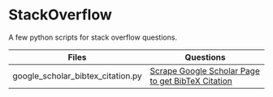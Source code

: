 # StackOverflow
A few python scripts for stack overflow questions.

| Files | Questions |
|-------|-----------|
| google_scholar_bibtex_citation.py | [Scrape Google Scholar Page to get BibTeX Citation](https://stackoverflow.com/questions/45889822/beautifulsoup-doesnt-reach-a-child-element)  | 
